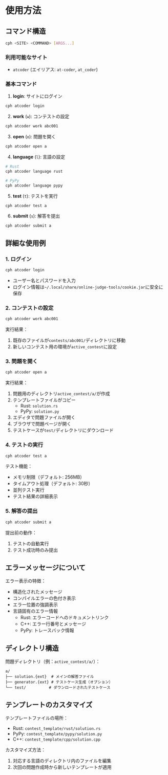 # 使用方法

## コマンド構造

```bash
cph <SITE> <COMMAND> [ARGS...]
```

### 利用可能なサイト
- `atcoder` (エイリアス: `at-coder`, `at_coder`)

### 基本コマンド

1. **login**: サイトにログイン
```bash
cph atcoder login
```

2. **work** (`w`): コンテストの設定
```bash
cph atcoder work abc001
```

3. **open** (`o`): 問題を開く
```bash
cph atcoder open a
```

4. **language** (`l`): 言語の設定
```bash
# Rust
cph atcoder language rust

# PyPy
cph atcoder language pypy
```

5. **test** (`t`): テストを実行
```bash
cph atcoder test a
```

6. **submit** (`s`): 解答を提出
```bash
cph atcoder submit a
```

## 詳細な使用例

### 1. ログイン
```bash
cph atcoder login
```
- ユーザー名とパスワードを入力
- ログイン情報は`~/.local/share/online-judge-tools/cookie.jar`に安全に保存

### 2. コンテストの設定
```bash
cph atcoder work abc001
```
実行結果：
1. 既存のファイルが`contests/abc001/`ディレクトリに移動
2. 新しいコンテスト用の環境が`active_contest`に設定

### 3. 問題を開く
```bash
cph atcoder open a
```
実行結果：
1. 問題用のディレクトリ`active_contest/a/`が作成
2. テンプレートファイルがコピー
   - Rust: `solution.rs`
   - PyPy: `solution.py`
3. エディタで問題ファイルが開く
4. ブラウザで問題ページが開く
5. テストケースが`test/`ディレクトリにダウンロード

### 4. テストの実行
```bash
cph atcoder test a
```
テスト機能：
- メモリ制限（デフォルト: 256MB）
- タイムアウト処理（デフォルト: 30秒）
- 並列テスト実行
- テスト結果の詳細表示

### 5. 解答の提出
```bash
cph atcoder submit a
```
提出前の動作：
1. テストの自動実行
2. テスト成功時のみ提出

## エラーメッセージについて

エラー表示の特徴：
- 構造化されたメッセージ
- コンパイルエラーの色付き表示
- エラー位置の強調表示
- 言語固有のエラー情報
  - Rust: エラーコードへのドキュメントリンク
  - C++: エラー行番号とメッセージ
  - PyPy: トレースバック情報

## ディレクトリ構造

問題ディレクトリ（例：`active_contest/a/`）：
```
a/
├── solution.{ext}  # メインの解答ファイル
├── generator.{ext} # テストケース生成（オプション）
└── test/          # ダウンロードされたテストケース
```

## テンプレートのカスタマイズ

テンプレートファイルの場所：
- Rust: `contest_template/rust/solution.rs`
- PyPy: `contest_template/pypy/solution.py`
- C++: `contest_template/cpp/solution.cpp`

カスタマイズ方法：
1. 対応する言語のディレクトリ内のファイルを編集
2. 次回の問題作成時から新しいテンプレートが適用 